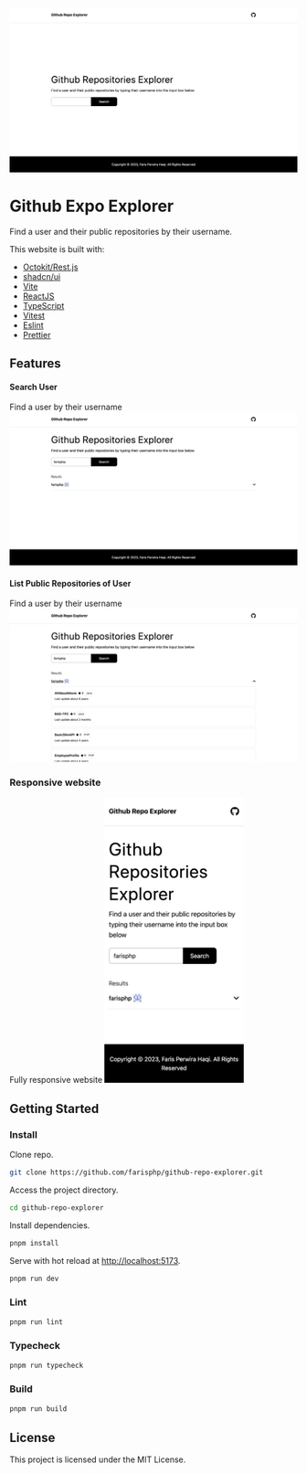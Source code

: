 ![github expo explorer](https://github.com/farisphp/github-repo-explorer/blob/main/images/home-preview.png?raw=true)

# Github Expo Explorer

Find a user and their public repositories by their username.

This website is built with:

- [Octokit/Rest.js](https://github.com/octokit/rest.js)
- [shadcn/ui](https://ui.shadcn.com/)
- [Vite](https://vitejs.dev)
- [ReactJS](https://reactjs.org)
- [TypeScript](https://www.typescriptlang.org)
- [Vitest](https://vitest.dev)
- [Eslint](https://eslint.org)
- [Prettier](https://prettier.io)

## Features

#### Search User

Find a user by their username
![Search user](https://github.com/farisphp/github-repo-explorer/blob/main/images/user-preview.png?raw=true)

#### List Public Repositories of User

Find a user by their username
![List Public Repositories of User](https://github.com/farisphp/github-repo-explorer/blob/main/images/search-preview.png?raw=true)

### Responsive website

Fully responsive website
<img src="https://github.com/farisphp/github-repo-explorer/blob/main/images/responsive_preview.png?raw=true" height="500px" />

## Getting Started

### Install

Clone repo.

```bash
git clone https://github.com/farisphp/github-repo-explorer.git
```

Access the project directory.

```bash
cd github-repo-explorer
```

Install dependencies.

```bash
pnpm install
```

Serve with hot reload at <http://localhost:5173>.

```bash
pnpm run dev
```

### Lint

```bash
pnpm run lint
```

### Typecheck

```bash
pnpm run typecheck
```

### Build

```bash
pnpm run build
```

## License

This project is licensed under the MIT License.
